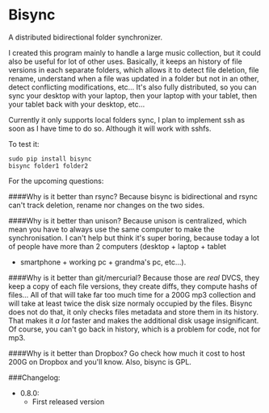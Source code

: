 Bisync
======

A distributed bidirectional folder synchronizer.

I created this program mainly to handle a large music collection, but it could also be useful for lot of other uses.
Basically, it keeps an history of file versions in each separate folders, which allows it to detect file deletion,
file rename, understand when a file was updated in a folder but not in an other, detect conflicting modifications, etc...
It's also fully distributed, so you can sync your desktop with your laptop, then your laptop with your tablet, then your
tablet back with your desktop, etc...

Currently it only supports local folders sync, I plan to implement ssh as soon as I have time to do so. Although
it will work with sshfs.

To test it:

    sudo pip install bisync
    bisync folder1 folder2

For the upcoming questions:

####Why is it better than rsync?
Because bisync is bidirectional and rsync can't track deletion, rename nor changes on the two sides.

####Why is it better than unison?
Because unison is centralized, which mean you have to always use the same computer to make the synchronisation. I can't
help but think it's super boring, because today a lot of people have more than 2 computers (desktop + laptop + tablet
+ smartphone + working pc + grandma's pc, etc...).

####Why is it better than git/mercurial?
Because those are *real* DVCS, they keep a copy of each file versions, they create diffs, they compute hashs of files...
All of that will take far too much time for a 200G mp3 collection and will take at least twice the disk size
normaly occupied by the files. Bisync does not do that, it only checks files metadata and store them in its history.
That makes it *a lot* faster and makes the additional disk usage insignificant. Of course, you can't go back in
history, which is a problem for code, not for mp3.

####Why is it better than Dropbox?
Go check how much it cost to host 200G on Dropbox and you'll know. Also, bisync is GPL.

###Changelog:
- 0.8.0:
  - First released version
